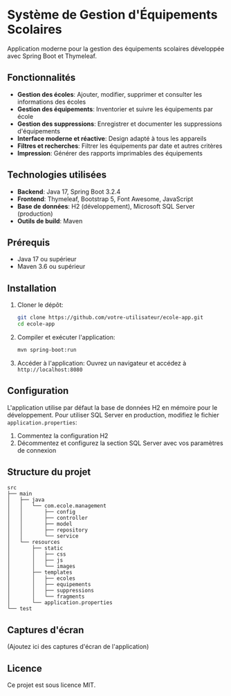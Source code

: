 # Système de Gestion d'Équipements Scolaires

Application moderne pour la gestion des équipements scolaires développée avec Spring Boot et Thymeleaf.

## Fonctionnalités

- **Gestion des écoles**: Ajouter, modifier, supprimer et consulter les informations des écoles
- **Gestion des équipements**: Inventorier et suivre les équipements par école
- **Gestion des suppressions**: Enregistrer et documenter les suppressions d'équipements
- **Interface moderne et réactive**: Design adapté à tous les appareils
- **Filtres et recherches**: Filtrer les équipements par date et autres critères
- **Impression**: Générer des rapports imprimables des équipements

## Technologies utilisées

- **Backend**: Java 17, Spring Boot 3.2.4
- **Frontend**: Thymeleaf, Bootstrap 5, Font Awesome, JavaScript
- **Base de données**: H2 (développement), Microsoft SQL Server (production)
- **Outils de build**: Maven

## Prérequis

- Java 17 ou supérieur
- Maven 3.6 ou supérieur

## Installation

1. Cloner le dépôt:
   ```bash
   git clone https://github.com/votre-utilisateur/ecole-app.git
   cd ecole-app
   ```

2. Compiler et exécuter l'application:
   ```bash
   mvn spring-boot:run
   ```

3. Accéder à l'application:
   Ouvrez un navigateur et accédez à `http://localhost:8080`

## Configuration

L'application utilise par défaut la base de données H2 en mémoire pour le développement. Pour utiliser SQL Server en production, modifiez le fichier `application.properties`:

1. Commentez la configuration H2
2. Décommentez et configurez la section SQL Server avec vos paramètres de connexion

## Structure du projet

```
src
├── main
│   ├── java
│   │   └── com.ecole.management
│   │       ├── config
│   │       ├── controller
│   │       ├── model
│   │       ├── repository
│   │       └── service
│   └── resources
│       ├── static
│       │   ├── css
│       │   ├── js
│       │   └── images
│       ├── templates
│       │   ├── ecoles
│       │   ├── equipements
│       │   ├── suppressions
│       │   └── fragments
│       └── application.properties
└── test
```

## Captures d'écran

(Ajoutez ici des captures d'écran de l'application)

## Licence

Ce projet est sous licence MIT.
